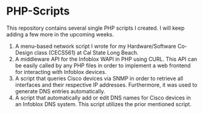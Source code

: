 # PHP-Scripts
This repository contains several single PHP scripts I created. I will keep adding a few more in the upcoming weeks.

1. A menu-based network script I wrote for my Hardware/Software Co-Design class (CECS561) at Cal State Long Beach.
2. A middleware API for the Infoblox WAPI in PHP using CURL. This API can be easily called by any PHP files in order to implement a web frontend for interacting with Infoblox devices.
3. A script that queries Cisco devices via SNMP in order to retrieve all interfaces and their respective IP addresses. Furthermore, it was used to generate DNS entries automatically.
4. A script that automatically add or edit DNS names for Cisco devices in an Infoblox DNS system. This script utilizes the prior mentioned script.
